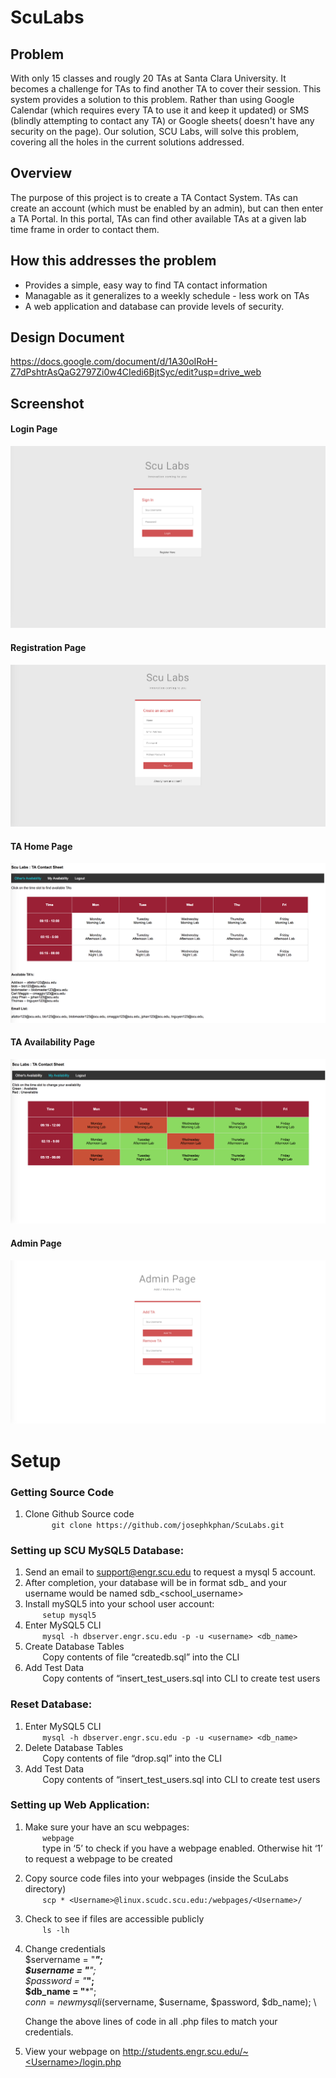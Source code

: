 # ScuLabs

## Problem
With only 15 classes and rougly 20 TAs at Santa Clara University. It becomes a challenge for TAs to find another TA 
to cover their session. This system provides a solution to this problem. Rather than using Google Calendar 
(which requires every TA to use it and keep it updated) or SMS (blindly attempting to contact any TA) or Google sheets(
doesn't have any security on the page). Our solution, SCU Labs, will solve this problem, covering all the holes in the
current solutions addressed.

## Overview
The purpose of this project is to create a TA Contact System. 
TAs can create an account (which must be enabled by an admin), but can then enter a TA Portal.
In this portal, TAs can find other available TAs at a given lab time frame in order to contact them.

## How this addresses the problem
- Provides a simple, easy way to find TA contact information
- Managable as it generalizes to a weekly schedule - less work on TAs
- A web application and database can provide levels of security. 

## Design Document
https://docs.google.com/document/d/1A30oIRoH-Z7dPshtrAsQaG2797Zi0w4CIedi6BjtSyc/edit?usp=drive_web


## Screenshot
#### Login Page
![alt text](https://raw.githubusercontent.com/josephkphan/ScuLabs/master/images/screenshot_login.png)
#### Registration Page
![alt text](https://raw.githubusercontent.com/josephkphan/ScuLabs/master/images/screenshot_register.png)
#### TA Home Page
![alt text](https://raw.githubusercontent.com/josephkphan/ScuLabs/master/images/screenshot_home.png)
#### TA Availability Page
![alt text](https://raw.githubusercontent.com/josephkphan/ScuLabs/master/images/screenshot_avail.png)
#### Admin Page
![alt text](https://raw.githubusercontent.com/josephkphan/ScuLabs/master/images/screenshot_admin.png)



# Setup 
### Getting Source Code
1. Clone Github Source code \
&nbsp;&nbsp;&nbsp;&nbsp;&nbsp;&nbsp; `	git clone https://github.com/josephkphan/ScuLabs.git`

### Setting up SCU MySQL5 Database:
1. Send an email to support@engr.scu.edu to request a mysql 5 account.
2. After completion, your database will be in format sdb_<username> and your username  would be named sdb_<school_username>
3. Install mySQL5 into your school user account: \
&nbsp;&nbsp;&nbsp;&nbsp;&nbsp;&nbsp; `setup mysql5 ` 
4. Enter MySQL5 CLI \
&nbsp;&nbsp;&nbsp;&nbsp;&nbsp;&nbsp; `mysql -h dbserver.engr.scu.edu -p -u <username> <db_name>`
5. Create Database Tables \
&nbsp;&nbsp;&nbsp;&nbsp;&nbsp;&nbsp; Copy contents of file “createdb.sql” into the CLI 
6. Add Test Data \
&nbsp;&nbsp;&nbsp;&nbsp;&nbsp;&nbsp; Copy contents of “insert_test_users.sql into CLI to create test users

### Reset Database:
1. Enter MySQL5 CLI \
&nbsp;&nbsp;&nbsp;&nbsp;&nbsp;&nbsp; `mysql -h dbserver.engr.scu.edu -p -u <username> <db_name>`
2. Delete Database Tables \
&nbsp;&nbsp;&nbsp;&nbsp;&nbsp;&nbsp; Copy contents of file “drop.sql” into the CLI 
3. Add Test Data \
&nbsp;&nbsp;&nbsp;&nbsp;&nbsp;&nbsp; Copy contents of “insert_test_users.sql into CLI to create test users

### Setting up Web Application:
1. Make sure your have an scu webpages: \
&nbsp;&nbsp;&nbsp;&nbsp;&nbsp;&nbsp;	`webpage` \
 &nbsp;&nbsp;&nbsp;&nbsp;&nbsp;&nbsp; type in ‘5’ to check if you have a webpage enabled. Otherwise hit ‘1’ to request a webpage to be created
2. Copy source code files into your webpages (inside the ScuLabs directory) \
 &nbsp;&nbsp;&nbsp;&nbsp;&nbsp;&nbsp;		`scp * <Username>@linux.scudc.scu.edu:/webpages/<Username>/` 
3. Check to see if files are accessible publicly \
&nbsp;&nbsp;&nbsp;&nbsp;&nbsp;&nbsp;		`ls -lh`
4. Change credentials \
   $servername = "************"; \
   $username = "***********"; \
   $password = "***********"; \
   $db_name  = "***********"; \
   $conn = new mysqli($servername, $username, $password, $db_name); \ 
   
   Change the above lines of code in all .php files to match your credentials.

5. View your webpage on http://students.engr.scu.edu/~<Username>/login.php